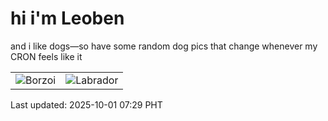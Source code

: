 # hi i'm Leoben

and i like dogs—so have some random dog pics that change whenever my CRON feels like it

|  |  |
|--------|----------|
| ![Borzoi](https://random-dog-vercel.vercel.app/api/random-borzoi?v=1759274965) | ![Labrador](https://random-dog-vercel.vercel.app/api/random-labrador?v=1759274965) |

Last updated: 2025-10-01 07:29 PHT
